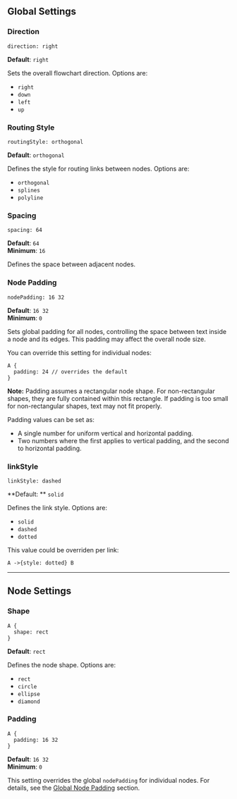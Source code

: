 ## Global Settings

### Direction

```
direction: right
```

**Default**: `right`

Sets the overall flowchart direction.
Options are:

- `right`
- `down`
- `left`
- `up`

### Routing Style

```
routingStyle: orthogonal
```

**Default**: `orthogonal`

Defines the style for routing links between nodes.
Options are:

- `orthogonal`
- `splines`
- `polyline`

### Spacing

```
spacing: 64
```

**Default**: `64`  
**Minimum**: `16`

Defines the space between adjacent nodes.

### Node Padding

```
nodePadding: 16 32
```

**Default**: `16 32`  
**Minimum**: `0`

Sets global padding for all nodes, controlling the space between text inside a node and its edges. This padding may affect the overall node size.

You can override this setting for individual nodes:

```
A {
  padding: 24 // overrides the default
}
```

**Note:** Padding assumes a rectangular node shape. For non-rectangular shapes, they are fully contained within this rectangle. If padding is too small for non-rectangular shapes, text may not fit properly.

Padding values can be set as:

- A single number for uniform vertical and horizontal padding.
- Two numbers where the first applies to vertical padding, and the second to horizontal padding.

### linkStyle

```
linkStyle: dashed
```

**Default: ** `solid`

Defines the link style.
Options are:

- `solid`
- `dashed`
- `dotted`

This value could be overriden per link:

```
A ->{style: dotted} B
```

---

## Node Settings

### Shape

```
A {
  shape: rect
}
```

**Default**: `rect`

Defines the node shape. Options are:

- `rect`
- `circle`
- `ellipse`
- `diamond`

### Padding

```
A {
  padding: 16 32
}
```

**Default**: `16 32`  
**Minimum**: `0`

This setting overrides the global `nodePadding` for individual nodes. For details, see the [Global Node Padding](#node-padding) section.

